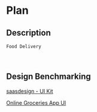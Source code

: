 # Plan

## Description

    Food Delivery

<br />

## Design Benchmarking

[saasdesign - UI Kit](<https://www.figma.com/file/rTyTkkWMfe1unbiLiwoeP3/Food-Delivery-UI---Free-(Copy)?node-id=0%3A1>)

[Online Groceries App UI](<https://www.figma.com/file/N9v7WPg7MVQThOdPBZZtFG/Online-Groceries-App-UI-(Community)?node-id=1%3A2>)
